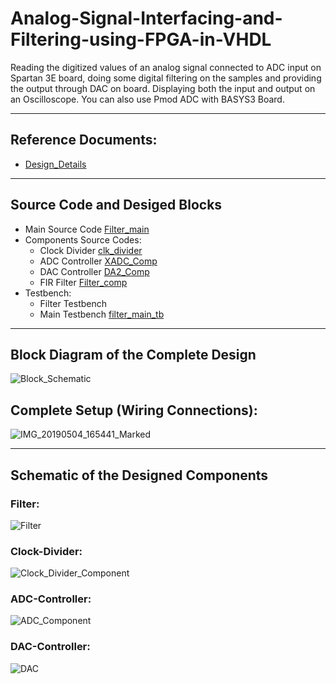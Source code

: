 # Analog-Signal-Interfacing-and-Filtering-using-FPGA-in-VHDL
Reading the digitized values of an analog signal connected to ADC input on Spartan 3E board, doing some digital filtering on the samples and providing the output through DAC on board. Displaying both the input and output on an Oscilloscope. You can also use Pmod ADC with BASYS3 Board.

--------------------------------------
## Reference Documents:

- [Design_Details](Design_Details.md)

--------------------------------------
## Source Code and Desiged Blocks
- Main Source Code [Filter_main](RTL_Code/Filter_main.vhd)
- Components Source Codes:
  - Clock Divider [clk_divider](RTL_Code/clk_divider.vhd)
  - ADC Controller [XADC_Comp](RTL_Code/XADC_Comp.vhd)
  - DAC Controller [DA2_Comp](RTL_Code/DA2_Comp.vhd)
  - FIR Filter [Filter_comp](RTL_Code/Filter_Comp.vhd)
- Testbench:
  - Filter Testbench
  - Main Testbench [filter_main_tb](RTL_Code/filter_main_tb.vhd)

--------------------------------------
## Block Diagram of the Complete Design
![Block_Schematic](https://user-images.githubusercontent.com/47363228/169643419-c0cc3717-fb2a-4f8b-ba70-cf85a99f698f.png)

## Complete Setup (Wiring Connections):
![IMG_20190504_165441_Marked](https://user-images.githubusercontent.com/47363228/169650105-3eb97283-62ab-40ff-9401-fd28e024fedf.jpg)

--------------------------------------
## Schematic of the Designed Components
### Filter:
![Filter](https://user-images.githubusercontent.com/47363228/169643328-c5ce4298-bd55-4b5f-ab7c-8a33e639da3e.png)

### Clock-Divider:
![Clock_Divider_Component](https://user-images.githubusercontent.com/47363228/169643356-761f749a-a21b-4e0e-80aa-08daf10ea195.png)

### ADC-Controller:
![ADC_Component](https://user-images.githubusercontent.com/47363228/169643374-83016520-c73f-4b45-80c2-1e76a081be6a.png)

### DAC-Controller:
![DAC](https://user-images.githubusercontent.com/47363228/169643384-9eb97cb8-1ac2-405b-bc37-ec5a7b682ef6.png)

